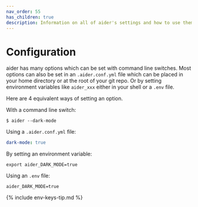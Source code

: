 ```yaml
---
nav_order: 55
has_children: true
description: Information on all of aider's settings and how to use them.
---
```


# Configuration

aider has many options which can be set with
command line switches.
Most options can also be set in an `.aider.conf.yml` file
which can be placed in your home directory or at the root of
your git repo. 
Or by setting environment variables like `aider_xxx`
either in your shell or a `.env` file.

Here are 4 equivalent ways of setting an option. 

With a command line switch:

```
$ aider --dark-mode
```

Using a `.aider.conf.yml` file:

```yaml
dark-mode: true
```

By setting an environment variable:

```
export aider_DARK_MODE=true
```

Using an `.env` file:

```
aider_DARK_MODE=true
```

{% include env-keys-tip.md %}

